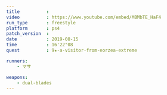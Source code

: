 ```yaml
---
title          :
video          : https://www.youtube.com/embed/MBMbTE_HaF4
run_type       : freestyle
platform       : ps4
patch_version  : 
date           : 2019-08-15
time           : 16'22"08
quest          : 9★-a-visitor-from-eorzea-extreme

runners:
    - マサ

weapons:
    - dual-blades
---
```

